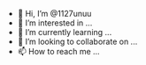 - 👋 Hi, I’m @1127unuu
- 👀 I’m interested in ...
- 🌱 I’m currently learning ...
- 💞️ I’m looking to collaborate on ...
- 📫 How to reach me ...

<!---
1127unuu/1127unuu is a ✨ special ✨ repository because its `README.md` (this file) appears on your GitHub profile.
You can click the Preview link to take a look at your changes.
--->
